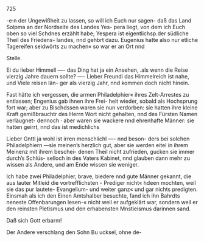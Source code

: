 725

-e·n der Ungewißheit zu lassen, so will ich Euch nur sagen-
daß das Land Solpma an der Nordseite des Landes Yes-
pera liegt, von dem ich Euch oben so viel Schdnes erzählt
habe; Yespera ist eigentlichsp.der südliche Theil des Friedens-
landes, nnd gehbrt dazu. Eugenius hatte also nur etliche
Tagereifen seidwörts zu machen« so war er an Ort nnd

Stelle.

Ei du lieber Himmell —- das Ding hat ja ein Ansehen,
.als wenn die Reise vierzig Jahre dauern sollte? —- Lieber
Freundi das Himmelreich ist nahe, und Viele reisen län-
ger als vierzig Jahr, nnd kommen doch nicht hinein.

Fast hätte ich vergessen, die armen Philadelphier« ihres
Zelt-Arrestes zu entlassen; Engenius gab ihnen ihre Frei-
heit wieder, sobald als Hochsprung fort war; aber zu
Bischdssen waren sie nun verdorben: sie hatten ihre kleine
Kraft gemißbrauchtr des Herrn Wort nicht gehalten, nnd
des Fürsten Namen verläugnet- dennoch · aber waren sie
wackere nnd ehrenhafte Männer: sie hatten geirrt, nnd das
ist medichlichs

Lieber Gnttl ja wohl ist irren menschlichl —- nnd beson-
ders bei solchen Philadelphiern —sie meinen’s herzlich gut,
aber sie werden eitel in ihrem Meinenz mit ihrem beschei-
denen Theil nicht zufrieden, gucken sie immer durch’s Schlüs-
selloch in des Vaters Kabinet, nnd glauben dann mehr zu
wissen als Andere, und am Ende wissen sie weniger.

Ich habe zwei Philadelphier, brave, biedere nnd gute
Männer gekannt, die aus lauter Mitleid die vortrefflichsten -
Prediger nicht« hdeen mochten, weil sie das pur lautete-
Evangelium- und weiter ganz« und gar nichts predigten.
Einsmah als ich den Einen Amtshalber besuchte, fand ich
ihn Bahrdts neneste Offenbarungen lesen-« nicht weil er
aufgeklärt war, sondern weil er den reinsten Pietismus und
den erhabensten Mnstieismus darinnen sand.

Daß sich Gott erbarm!

Der Andere verschlang den Sohn Bu ucksel, ohne de-


